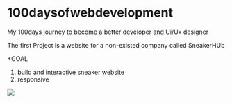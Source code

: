 # 100daysofwebdevelopment
My 100days journey to become a better developer and Ui/Ux designer

The first Project is a website for a non-existed company called SneakerHUb
   
  *GOAL
  1. build and interactive sneaker website
  2. responsive
 
![](img/uiDesign.png)



